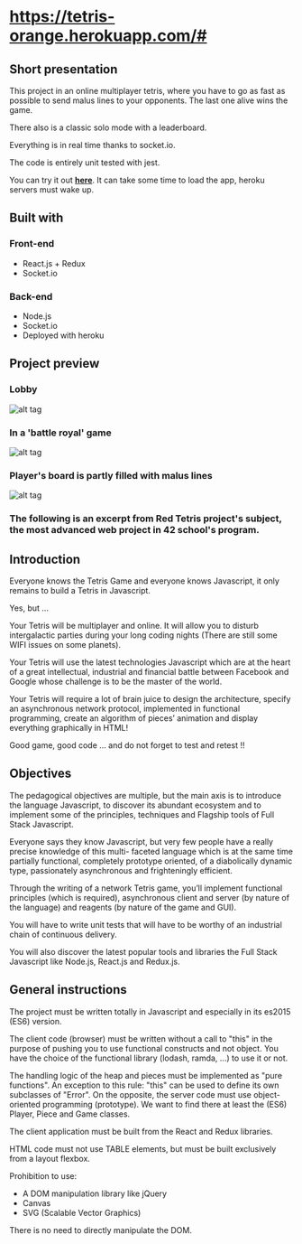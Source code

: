# https://tetris-orange.herokuapp.com/#

## Short presentation

This project in an online multiplayer tetris, where you have to go as fast as possible
to send malus lines to your opponents. The last one alive wins the game.

There also is a classic solo mode with a leaderboard.

Everything is in real time thanks to socket.io.

The code is entirely unit tested with jest.

You can try it out **[here](https://tetris-orange.herokuapp.com/#)**.
It can take some time to load the app, heroku servers must wake up.

## Built with

### Front-end

* React.js + Redux
* Socket.io

### Back-end

* Node.js
* Socket.io
* Deployed with heroku

## Project preview
### Lobby
![alt tag](https://i.ibb.co/xMVHgN2/rooms-list.png "Lobby")
### In a 'battle royal' game
![alt tag](https://i.ibb.co/sCb7993/inGame.png "In a 'battle royal' game")
### Player's board is partly filled with malus lines
![alt tag](https://i.ibb.co/jkrPGcT/in-Game-with-Malus.png "Player's board is partly filled with malus lines")
### The following is an excerpt from Red Tetris project's subject, the most advanced web project in 42 school's program.


## Introduction

Everyone knows the Tetris Game and everyone knows Javascript, it only remains to
build a Tetris in Javascript.

Yes, but ...

Your Tetris will be multiplayer and online. It will allow you to disturb intergalactic
parties during your long coding nights (There are still some WIFI issues on some planets).

Your Tetris will use the latest technologies Javascript which are at the heart of a
great intellectual, industrial and financial battle between Facebook and Google whose
challenge is to be the master of the world.

Your Tetris will require a lot of brain juice to design the architecture, specify an
asynchronous network protocol, implemented in functional programming, create an algorithm of pieces’ animation and display everything graphically in HTML!

Good game, good code ... and do not forget to test and retest !!

## Objectives

The pedagogical objectives are multiple, but the main axis is to introduce the language
Javascript, to discover its abundant ecosystem and to implement some of the principles,
techniques and Flagship tools of Full Stack Javascript.

Everyone says they know Javascript, but very few people have a really precise
knowledge of this multi- faceted language which is at the same time partially functional,
completely prototype oriented, of a diabolically dynamic type, passionately asynchronous
and frighteningly efficient.

Through the writing of a network Tetris game, you’ll implement functional principles (which is required), asynchronous client and server (by nature of the language) and
reagents (by nature of the game and GUI).

You will have to write unit tests that will have to be worthy of an industrial chain of
continuous delivery.

You will also discover the latest popular tools and libraries the Full Stack Javascript
like Node.js, React.js and Redux.js.

## General instructions

The project must be written totally in Javascript and especially in its es2015 (ES6)
version.

The client code (browser) must be written without a call to "this" in the purpose
of pushing you to use functional constructs and not object. You have the choice of the
functional library (lodash, ramda, ...) to use it or not.

The handling logic of the heap and pieces must be implemented as "pure functions".
An exception to this rule: "this" can be used to define its own subclasses of "Error".
On the opposite, the server code must use object-oriented programming (prototype).
We want to find there at least the (ES6) Player, Piece and Game classes.

The client application must be built from the React and Redux libraries.

HTML code must not use TABLE elements, but must be built exclusively from
a layout flexbox.

Prohibition to use:
* A DOM manipulation library like jQuery
* Canvas
* SVG (Scalable Vector Graphics)
  
There is no need to directly manipulate the DOM.

